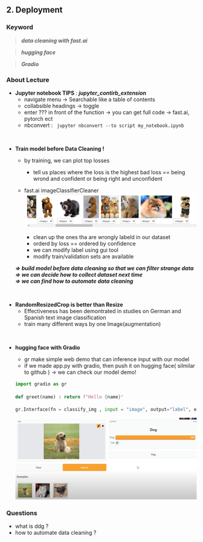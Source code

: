 ## 2. Deployment

### Keyword
> ___data cleaning with fast.ai___

> ___hugging face___

> ___Gradio___

### About Lecture

* __Jupyter notebook TIPS__  :  ___jupyter_contirb_extension___
    * navigate menu -> Searchable like a table of contents    
    * collabsible headings -> toggle
    * enter ??? in front of the function -> you can get full code -> fast.ai, pytorch ect
    * nbconvert : ` jupyter nbconvert --to script my_notebook.ipynb`

<br/>

* __Train model before Data Cleaning !__
    *  by training, we can plot top losses
        *  tell us places where the loss is the highest
        bad loss == being wrond and confident or being right and unconfident

    * fast.ai imageClassifierCleaner
    ![2_1](./img/2_1.png)
        * clean up the ones tha are wrongly labeld in our dataset
        * orderd by loss == ordered by confidence
        * we can modify label using gui tool
        * modify train/validation sets are available  

    ___=> build model before data cleaning so that we can filter strange data___ 
    ___=> we can decide how to collect dataset next time___  
    ___=> we can find how to automate data cleaning___  
    
<br/>

* __RandomResizedCrop is better than Resize__
    * Effectiveness has been demontrated in studies on German and Spanish text image classification
    * train many different ways by one Image(augmentation)

<br/>

* __hugging face with Gradio__

    * gr make simple web demo that can inference input with our model
    * if we made app.py with gradio, then push it on hugging face( silmilar to github ) -> we can check our model demo!
    ```python
    import gradio as gr

    def greet(name) : return f"Hello {name}"

    gr.Interface(fn = classify_img , input = "image", output="label", examples=examples).launch()
    ```
    ![2_2](./img/2_2.png)
### Questions
* what is ddg ?
* how to automate data cleaning ?
